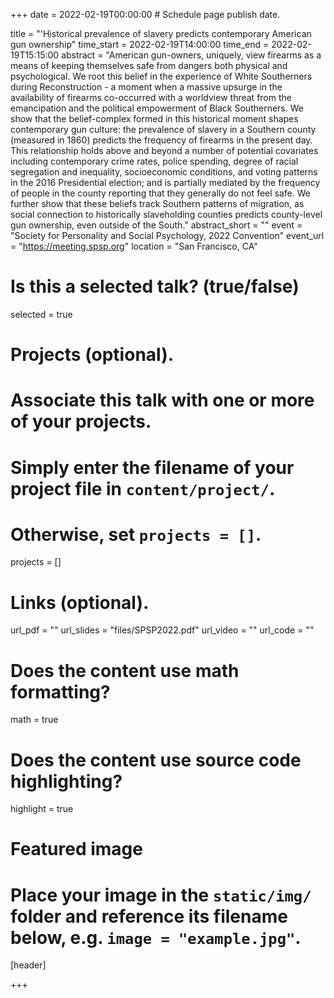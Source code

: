 +++
date = 2022-02-19T00:00:00  # Schedule page publish date.

title = "'Historical prevalence of slavery predicts contemporary American gun ownership"
time_start = 2022-02-19T14:00:00
time_end = 2022-02-19T15:15:00
abstract = "American gun-owners, uniquely, view firearms as a means of keeping themselves safe from dangers both physical and psychological. We root this belief in the experience of White Southerners during Reconstruction - a moment when a massive upsurge in the availability of firearms co-occurred with a worldview threat from the emancipation and the political empowerment of Black Southerners. We show that the belief-complex formed in this historical moment shapes contemporary gun culture: the prevalence of slavery in a Southern county (measured in 1860) predicts the frequency of firearms in the present day. This relationship holds above and beyond a number of potential covariates including contemporary crime rates, police spending, degree of racial segregation and inequality, socioeconomic conditions, and voting patterns in the 2016 Presidential election; and is partially mediated by the frequency of people in the county reporting that they generally do not feel safe. We further show that these beliefs track Southern patterns of migration, as social connection to historically slaveholding counties predicts county-level gun ownership, even outside of the South."
abstract_short = ""
event = "Society for Personality and Social Psychology, 2022 Convention"
event_url = "https://meeting.spsp.org"
location = "San Francisco, CA"

# Is this a selected talk? (true/false)
selected = true

# Projects (optional).
#   Associate this talk with one or more of your projects.
#   Simply enter the filename of your project file in `content/project/`.
#   Otherwise, set `projects = []`.
projects = []

# Links (optional).
url_pdf = ""
url_slides = "files/SPSP2022.pdf"
url_video = ""
url_code = ""

# Does the content use math formatting?
math = true

# Does the content use source code highlighting?
highlight = true

# Featured image
# Place your image in the `static/img/` folder and reference its filename below, e.g. `image = "example.jpg"`.
[header]

+++

